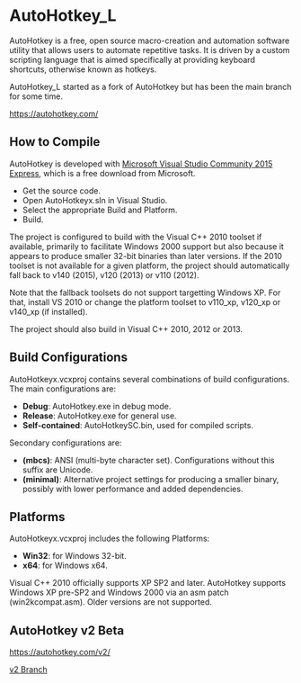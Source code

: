 # AutoHotkey_L #

AutoHotkey is a free, open source macro-creation and automation software utility that allows users to automate repetitive tasks. It is driven by a custom scripting language that is aimed specifically at providing keyboard shortcuts, otherwise known as hotkeys.

AutoHotkey_L started as a fork of AutoHotkey but has been the main branch for some time.

https://autohotkey.com/


## How to Compile ##

AutoHotkey is developed with [Microsoft Visual Studio Community 2015 Express](https://www.visualstudio.com/products/visual-studio-community-vs), which is a free download from Microsoft.

  - Get the source code.
  - Open AutoHotkeyx.sln in Visual Studio.
  - Select the appropriate Build and Platform.
  - Build.

The project is configured to build with the Visual C++ 2010 toolset if available, primarily to facilitate Windows 2000 support but also because it appears to produce smaller 32-bit binaries than later versions. If the 2010 toolset is not available for a given platform, the project should automatically fall back to v140 (2015), v120 (2013) or v110 (2012).

Note that the fallback toolsets do not support targetting Windows XP. For that, install VS 2010 or change the platform toolset to v110_xp, v120_xp or v140_xp (if installed).

The project should also build in Visual C++ 2010, 2012 or 2013.


## Build Configurations ##

AutoHotkeyx.vcxproj contains several combinations of build configurations.  The main configurations are:

  - **Debug**: AutoHotkey.exe in debug mode.
  - **Release**: AutoHotkey.exe for general use.
  - **Self-contained**: AutoHotkeySC.bin, used for compiled scripts.

Secondary configurations are:

  - **(mbcs)**: ANSI (multi-byte character set). Configurations without this suffix are Unicode.
  - **(minimal)**: Alternative project settings for producing a smaller binary, possibly with lower performance and added dependencies.


## Platforms ##

AutoHotkeyx.vcxproj includes the following Platforms:

  - **Win32**: for Windows 32-bit.
  - **x64**: for Windows x64.

Visual C++ 2010 officially supports XP SP2 and later.  AutoHotkey supports Windows XP pre-SP2 and Windows 2000 via an asm patch (win2kcompat.asm).  Older versions are not supported.

## AutoHotkey v2 Beta ##

https://autohotkey.com/v2/

[v2 Branch](https://github.com/Lexikos/AutoHotkey_L/tree/alpha)


